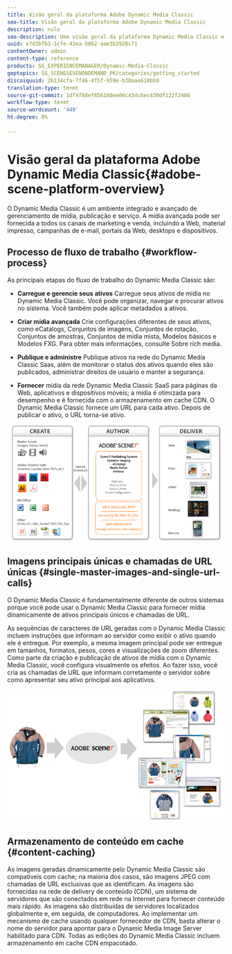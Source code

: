 ```yaml
---
title: Visão geral da plataforma Adobe Dynamic Media Classic
seo-title: Visão geral da plataforma Adobe Dynamic Media Classic
description: nulo
seo-description: Uma visão geral da plataforma Dynamic Media Classic e do processo de fluxo de trabalho.
uuid: e7d3bfb3-1cfe-43ea-b862-aae3b3928c71
contentOwner: admin
content-type: reference
products: SG_EXPERIENCEMANAGER/Dynamic-Media-Classic
geptopics: SG_SCENESEVENONDEMAND_PK/categories/getting_started
discoiquuid: 2b134cfa-7f46-4f5f-959e-b30aae610bb9
translation-type: tm+mt
source-git-commit: 1df4f88ef856160ee06c43dc6ec430df122f2408
workflow-type: tm+mt
source-wordcount: '449'
ht-degree: 0%

---
```



# Visão geral da plataforma Adobe Dynamic Media Classic{#adobe-scene-platform-overview}

O Dynamic Media Classic é um ambiente integrado e avançado de gerenciamento de mídia, publicação e serviço. A mídia avançada pode ser fornecida a todos os canais de marketing e venda, incluindo a Web, material impresso, campanhas de e-mail, portais da Web, desktops e dispositivos.

## Processo de fluxo de trabalho {#workflow-process}

As principais etapas do fluxo de trabalho do Dynamic Media Classic são:

* **Carregue e gerencie seus ativos** Carregue seus ativos de mídia no Dynamic Media Classic. Você pode organizar, navegar e procurar ativos no sistema. Você também pode aplicar metadados a ativos.

* **Criar mídia avançada** Crie configurações diferentes de seus ativos, como eCatalogs, Conjuntos de imagens, Conjuntos de rotação, Conjuntos de amostras, Conjuntos de mídia mista, Modelos básicos e Modelos FXG. Para obter mais informações, consulte Sobre rich media.

* **Publique e administre** Publique ativos na rede do Dynamic Media Classic Saas, além de monitorar o status dos ativos quando eles são publicados, administrar direitos de usuário e manter a segurança.

* **Fornecer** mídia da rede Dynamic Media Classic SaaS para páginas da Web, aplicativos e dispositivos móveis; a mídia é otimizada para desempenho e é fornecida com o armazenamento em cache CDN. O Dynamic Media Classic fornece um URL para cada ativo. Depois de publicar o ativo, o URL torna-se ativo.

![O processo de fluxo de trabalho do Dynamic Media Classic](/help/assets/gs_workflow.png)

## Imagens principais únicas e chamadas de URL únicas {#single-master-images-and-single-url-calls}

O Dynamic Media Classic é fundamentalmente diferente de outros sistemas porque você pode usar o Dynamic Media Classic para fornecer mídia dinamicamente de ativos principais únicos e chamadas de URL.

As sequências de caracteres de URL geradas com o Dynamic Media Classic incluem instruções que informam ao servidor como exibir o ativo quando ele é entregue. Por exemplo, a mesma imagem principal pode ser entregue em tamanhos, formatos, pesos, cores e visualizações de zoom diferentes. Como parte da criação e publicação de ativos de mídia com o Dynamic Media Classic, você configura visualmente os efeitos. Ao fazer isso, você cria as chamadas de URL que informam corretamente o servidor sobre como apresentar seu ativo principal aos aplicativos.

![O Dynamic Media Classic pode fornecer a mesma imagem principal para diferentes mídias em diferentes tamanhos e formatos.](/help/assets/gs_dynamic_publishing.png)

## Armazenamento de conteúdo em cache {#content-caching}

As imagens geradas dinamicamente pelo Dynamic Media Classic são compatíveis com cache; na maioria dos casos, são imagens JPEG com chamadas de URL exclusivas que as identificam. As imagens são fornecidas na rede de delivery de conteúdo (CDN), um sistema de servidores que são conectados em rede na Internet para fornecer conteúdo mais rápido. As imagens são distribuídas de servidores localizados globalmente e, em seguida, de computadores. Ao implementar um mecanismo de cache usando qualquer fornecedor de CDN, basta alterar o nome do servidor para apontar para o Dynamic Media Image Server habilitado para CDN. Todas as edições do Dynamic Media Classic incluem armazenamento em cache CDN empacotado.

